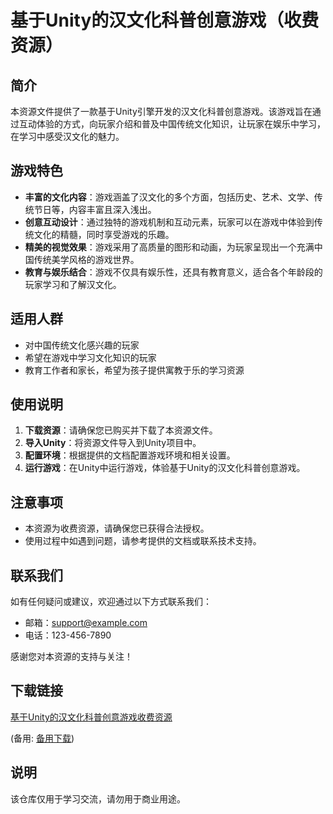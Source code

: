 # 基于Unity的汉文化科普创意游戏（收费资源）

## 简介

本资源文件提供了一款基于Unity引擎开发的汉文化科普创意游戏。该游戏旨在通过互动体验的方式，向玩家介绍和普及中国传统文化知识，让玩家在娱乐中学习，在学习中感受汉文化的魅力。

## 游戏特色

- **丰富的文化内容**：游戏涵盖了汉文化的多个方面，包括历史、艺术、文学、传统节日等，内容丰富且深入浅出。
- **创意互动设计**：通过独特的游戏机制和互动元素，玩家可以在游戏中体验到传统文化的精髓，同时享受游戏的乐趣。
- **精美的视觉效果**：游戏采用了高质量的图形和动画，为玩家呈现出一个充满中国传统美学风格的游戏世界。
- **教育与娱乐结合**：游戏不仅具有娱乐性，还具有教育意义，适合各个年龄段的玩家学习和了解汉文化。

## 适用人群

- 对中国传统文化感兴趣的玩家
- 希望在游戏中学习文化知识的玩家
- 教育工作者和家长，希望为孩子提供寓教于乐的学习资源

## 使用说明

1. **下载资源**：请确保您已购买并下载了本资源文件。
2. **导入Unity**：将资源文件导入到Unity项目中。
3. **配置环境**：根据提供的文档配置游戏环境和相关设置。
4. **运行游戏**：在Unity中运行游戏，体验基于Unity的汉文化科普创意游戏。

## 注意事项

- 本资源为收费资源，请确保您已获得合法授权。
- 使用过程中如遇到问题，请参考提供的文档或联系技术支持。

## 联系我们

如有任何疑问或建议，欢迎通过以下方式联系我们：

- 邮箱：support@example.com
- 电话：123-456-7890

感谢您对本资源的支持与关注！

## 下载链接
[基于Unity的汉文化科普创意游戏收费资源](https://pan.quark.cn/s/ab1659107f83) 

(备用: [备用下载](https://pan.baidu.com/s/1SAqJNB42XC5KsNjkMI6UMw?pwd=1234))

## 说明

该仓库仅用于学习交流，请勿用于商业用途。
